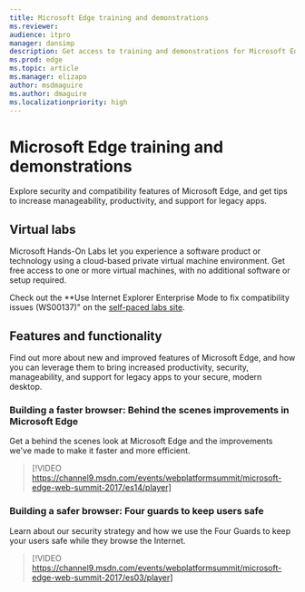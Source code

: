 ```yaml
---
title: Microsoft Edge training and demonstrations  
ms.reviewer: 
audience: itpromanager: dansimp
description: Get access to training and demonstrations for Microsoft Edge.
ms.prod: edge
ms.topic: article
ms.manager: elizapo
author: msdmaguire
ms.author: dmaguire
ms.localizationpriority: high
---
```


# Microsoft Edge training and demonstrations

Explore security and compatibility features of Microsoft Edge, and get tips to increase manageability, productivity, and support for legacy apps. 

## Virtual labs

Microsoft Hands-On Labs let you experience a software product or technology using a cloud-based private virtual machine environment. Get free access to one or more virtual machines, with no additional software or setup required.

Check out the **Use Internet Explorer Enterprise Mode to fix compatibility issues (WS00137)" on the [self-paced labs site](https://www.microsoft.com/handsonlabs/SelfPacedLabs/?storyGuid=e4155067-2c7e-4b46-8496-eca38bedca02). 

## Features and functionality

Find out more about new and improved features of Microsoft Edge, and how you can leverage them to bring increased productivity, security, manageability, and support for legacy apps to your secure, modern desktop.

### Building a faster browser: Behind the scenes improvements in Microsoft Edge 

Get a behind the scenes look at Microsoft Edge and the improvements we've made to make it faster and more efficient.

> [!VIDEO https://channel9.msdn.com/events/webplatformsummit/microsoft-edge-web-summit-2017/es14/player]

### Building a safer browser: Four guards to keep users safe

Learn about our security strategy and how we use the Four Guards to keep your users safe while they browse the Internet.

> [!VIDEO https://channel9.msdn.com/events/webplatformsummit/microsoft-edge-web-summit-2017/es03/player]
